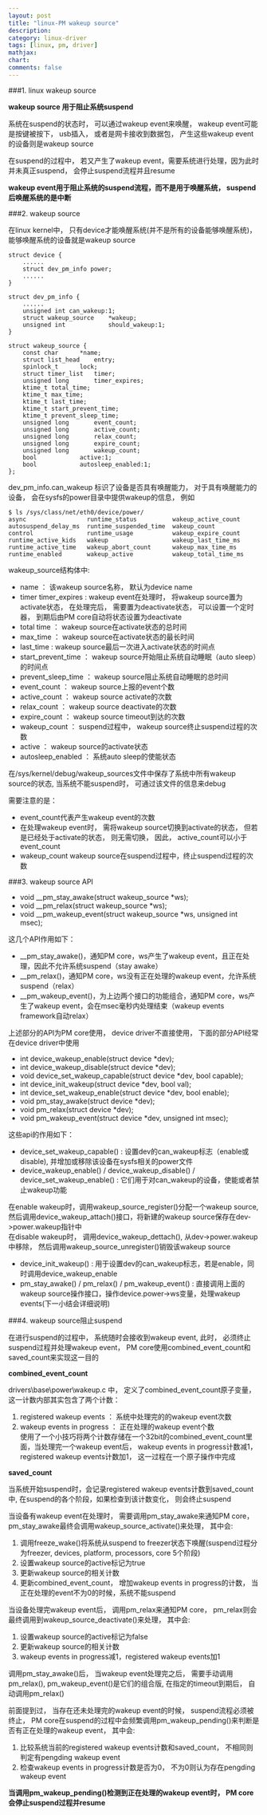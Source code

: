 ```yaml
---
layout: post
title: "linux-PM wakeup source"
description:
category: linux-driver
tags: [linux, pm, driver]
mathjax: 
chart:
comments: false
---
```


###1. linux wakeup source    
  
**wakeup source 用于阻止系统suspend**  
  
系统在suspend的状态时， 可以通过wakeup event来唤醒， wakeup event可能是按键被按下， usb插入， 或者是网卡接收到数据包， 产生这些wakeup event的设备则是wakeup source  
  
在suspend的过程中， 若又产生了wakeup event，需要系统进行处理，因为此时并未真正suspend， 会停止suspend流程并且resume  
  
**wakeup event用于阻止系统的suspend流程，而不是用于唤醒系统， suspend后唤醒系统的是中断**
  
###2. wakeup source  
  
在linux kernel中， 只有device才能唤醒系统(并不是所有的设备能够唤醒系统)，能够唤醒系统的设备就是wakeup source  
  
	struct device {
    	......
        struct dev_pm_info power;
        ......
    }
    
	struct dev_pm_info {
    	......
        unsigned int can_wakeup:1;
        struct wakeup_source    *wakeup;
        unsigned int            should_wakeup:1;
    }

	struct wakeup_source {
		const char 		*name;
		struct list_head	entry;
		spinlock_t		lock;
		struct timer_list	timer;
		unsigned long		timer_expires;
		ktime_t total_time;
		ktime_t max_time;
		ktime_t last_time;
		ktime_t start_prevent_time;
		ktime_t prevent_sleep_time;
		unsigned long		event_count;
		unsigned long		active_count;
		unsigned long		relax_count;
		unsigned long		expire_count;
		unsigned long		wakeup_count;
		bool			active:1;
		bool			autosleep_enabled:1;
	};
    
dev_pm_info.can_wakeup 标识了设备是否具有唤醒能力， 对于具有唤醒能力的设备， 会在sysfs的power目录中提供wakeup的信息， 例如  
  
	$ ls /sys/class/net/eth0/device/power/
	async                 runtime_status          wakeup_active_count
	autosuspend_delay_ms  runtime_suspended_time  wakeup_count
	control               runtime_usage           wakeup_expire_count
	runtime_active_kids   wakeup                  wakeup_last_time_ms
	runtime_active_time   wakeup_abort_count      wakeup_max_time_ms
	runtime_enabled       wakeup_active           wakeup_total_time_ms  
      
wakeup_source结构体中:  
  
+ name ： 该wakeup source名称， 默认为device name  
+ timer timer_expires : wakeup event在处理时， 将wakeup source置为activate状态， 在处理完后， 需要置为deactivate状态， 可以设置一个定时器， 到期后由PM core自动将状态设置为deactivate  
+ total time ： wakeup source在activate状态的总时间  
+ max_time ： wakeup source在activate状态的最长时间  
+ last_time : wakeup source最后一次进入activate状态的时间点  
+ start_prevent_time ： wakeup source开始阻止系统自动睡眠（auto sleep）的时间点
+ prevent_sleep_time ： wakeup source阻止系统自动睡眠的总时间
+ event_count ： wakeup source上报的event个数
+ active_count ： wakeup source activate的次数
+ relax_count ： wakeup source deactivate的次数
+ expire_count ： wakeup source timeout到达的次数
+ wakeup_count ： suspend过程中， wakeup source终止suspend过程的次数
+ active ： wakeup source的activate状态
+ autosleep_enabled ： 系统auto sleep的使能状态  
  
在/sys/kernel/debug/wakeup_sources文件中保存了系统中所有wakeup source的状态, 当系统不能suspend时， 可通过该文件的信息来debug  
  
需要注意的是：  
  
+ event_count代表产生wakeup event的次数
+ 在处理wakeup event时， 需将wakeup source切换到activate的状态， 但若是已经处于activate的状态， 则无需切换， 因此， active_count可以小于event_count  
+ wakeup_count wakeup source在suspend过程中，终止suspend过程的次数  
  
###3. wakeup source API  
  
+ void \__pm_stay_awake(struct wakeup_source *ws);
+ void \__pm_relax(struct wakeup_source *ws);
+ void \__pm_wakeup_event(struct wakeup_source *ws, unsigned int msec);
  
这几个API作用如下：

+ \__pm_stay_awake()，通知PM core，ws产生了wakeup event，且正在处理，因此不允许系统suspend（stay awake）  
+ \__pm_relax()，通知PM core，ws没有正在处理的wakeup event，允许系统suspend（relax）  
+ \__pm_wakeup_event()，为上边两个接口的功能组合，通知PM core，ws产生了wakeup event，会在msec毫秒内处理结束（wakeup events framework自动relax）  
  
上述部分的API为PM core使用， device driver不直接使用， 下面的部分API经常在device driver中使用  
  
+ int device_wakeup_enable(struct device *dev);
+ int device_wakeup_disable(struct device *dev);
+ void device_set_wakeup_capable(struct device *dev, bool capable);
+ int device_init_wakeup(struct device *dev, bool val);
+ int device_set_wakeup_enable(struct device *dev, bool enable);
+ void pm_stay_awake(struct device *dev);
+ void pm_relax(struct device *dev);
+ void pm_wakeup_event(struct device *dev, unsigned int msec);
  
这些api的作用如下：

+ device_set_wakeup_capable() : 设置dev的can_wakeup标志（enable或disable), 并增加或移除该设备在sysfs相关的power文件  
+ device_wakeup_enable() / device_wakeup_disable() / device_set_wakeup_enable() : 它们用于对can_wakeup的设备，使能或者禁止wakeup功能  

在enable wakeup时，调用wakeup_source_register()分配一个wakeup source, 然后调用device_wakeup_attach()接口，将新建的wakeup source保存在dev->power.wakeup指针中  
在disable wakeup时， 调用device_wakeup_dettach(), 从dev->power.wakeup中移除， 然后调用wakeup_source_unregister()销毁该wakeup source  
  
+ device_init_wakeup() : 用于设置dev的can_wakeup标志，若是enable，同时调用device_wakeup_enable   
+ pm_stay_awake() / pm_relax() / pm_wakeup_event() : 直接调用上面的wakeup source操作接口，操作device.power->ws变量，处理wakeup events(下一小结会详细说明)  
  
###4. wakeup source阻止suspend  
  
在进行suspend的过程中， 系统随时会接收到wakeup event, 此时， 必须终止suspend过程并处理wakeup event， PM core使用combined_event_count和saved_count来实现这一目的  
  
**combined_event_count**  

drivers\base\power\wakeup.c 中， 定义了combined_event_count原子变量，这一计数内部其实包含了两个计数：  
1. registered wakeup events ： 系统中处理完的的wakeup event次数  
2. wakeup events in progress ： 正在处理的wakeup event个数  
使用了一个小技巧将两个计数存储在一个32bit的combined_event_count里面，当处理完一个wakeup event后， wakeup events in progress计数减1， registered wakeup events计数加1， 这一过程在一个原子操作中完成  
  
**saved_count**  

当系统开始suspend时，会记录registered wakeup events计数到saved_count中, 在suspend的各个阶段，如果检查到该计数变化， 则会终止suspend    
  
当设备有wakeup event在处理时， 需要调用pm_stay_awake来通知PM core，pm_stay_awake最终会调用wakeup_source_activate()来处理，  其中会:  

1. 调用freeze_wake()将系统从suspend to freezer状态下唤醒(suspend过程分为freezer, devices, platform, processors, core 5个阶段)  
2. 设置wakeup source的active标记为true  
3. 更新wakeup source的相关计数  
4. 更新combined_event_count， 增加wakeup events in progress的计数， 当正在处理的event不为0的时候，系统不能suspend
  
当设备处理完wakeup event后， 调用pm_relax来通知PM core， pm_relax则会最终调用到wakeup_source_deactivate()来处理， 其中会:  

1. 设置wakeup source的active标记为false  
2. 更新wakeup source的相关计数   
3. wakeup events in progress减1，registered wakeup events加1  
  
调用pm_stay_awake()后， 当wakeup event处理完之后， 需要手动调用pm_relax(), pm_wakeup_event()是它们的组合版, 在指定的timeout到期后， 自动调用pm_relax()  
  
前面提到过， 当存在还未处理完的wakeup event的时候， suspend流程必须被终止， PM core在suspend的过程中会频繁调用pm_wakeup_pending()来判断是否有正在处理的wakeup event， 其中会:  

1. 比较系统当前的registered wakeup events计数和saved_count， 不相同则判定有pengding wakeup event  
2. 检查wakeup events in progress计数是否为0， 不为0则认为存在pengding wakeup event  
  
**当调用pm_wakeup_pending()检测到正在处理的wakeup event时， PM core会停止suspend过程并resume**
